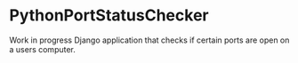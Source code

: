# PythonPortStatusChecker

Work in progress Django application that checks if certain ports are open on a users computer.

